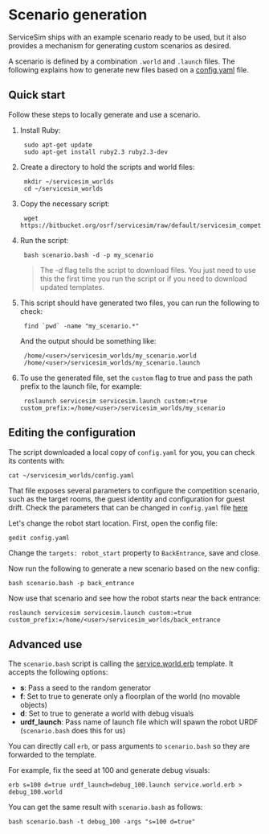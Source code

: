 # Scenario generation

ServiceSim ships with an example scenario ready to be used, but it also provides a mechanism for generating custom scenarios as desired.

A scenario is defined by a combination `.world` and `.launch` files. The following explains how to generate new files based on a [config.yaml](https://bitbucket.org/osrf/servicesim/src/default/servicesim_competition/worlds/config.yaml) file.

## Quick start

Follow these steps to locally generate and use a scenario.

1. Install Ruby:

        sudo apt-get update
        sudo apt-get install ruby2.3 ruby2.3-dev

1. Create a directory to hold the scripts and world files:

        mkdir ~/servicesim_worlds
        cd ~/servicesim_worlds

1. Copy the necessary script:
        
        wget https://bitbucket.org/osrf/servicesim/raw/default/servicesim_competition/worlds/scenario.bash

1. Run the script:

        bash scenario.bash -d -p my_scenario

    > The *-d* flag tells the script to download files.
    > You just need to use this the first time you run the script or if you need to download updated templates.

1. This script should have generated two files, you can run the following to check:

        find `pwd` -name "my_scenario.*"

    And the output should be something like:

        /home/<user>/servicesim_worlds/my_scenario.world
        /home/<user>/servicesim_worlds/my_scenario.launch

1. To use the generated file, set the `custom` flag to true and pass the path prefix to the launch file, for example:

        roslaunch servicesim servicesim.launch custom:=true custom_prefix:=/home/<user>/servicesim_worlds/my_scenario



## Editing the configuration

The script downloaded a local copy of `config.yaml` for you, you can check its contents with:

    cat ~/servicesim_worlds/config.yaml

That file exposes several parameters to configure the competition scenario, such as the target rooms, the guest identity and configuration for guest drift. Check the parameters that can be changed in `config.yaml` file [here](https://bitbucket.org/osrf/servicesim/wiki/Configuration%20-%20config.yaml)

Let's change the robot start location. First, open the config file:

    gedit config.yaml

Change the `targets: robot_start` property to `BackEntrance`, save and close.

Now run the following to generate a new scenario based on the new config:

    bash scenario.bash -p back_entrance

Now use that scenario and see how the robot starts near the back entrance:

    roslaunch servicesim servicesim.launch custom:=true custom_prefix:=/home/<user>/servicesim_worlds/back_entrance

## Advanced use

The `scenario.bash` script is calling the [service.world.erb](https://bitbucket.org/osrf/servicesim/src/default/servicesim_competition/worlds/service.world.erb) template. It accepts the following options:

* **s**: Pass a seed to the random generator
* **f**: Set to true to generate only a floorplan of the world (no movable objects)
* **d**: Set to true to generate a world with debug visuals
* **urdf_launch**: Pass name of launch file which will spawn the robot URDF (`scenario.bash` does this for us)

You can directly call `erb`, or pass arguments to `scenario.bash` so they are forwarded to the template. 

For example, fix the seed at 100 and generate debug visuals:

    erb s=100 d=true urdf_launch=debug_100.launch service.world.erb > debug_100.world

You can get the same result with `scenario.bash` as follows:

    bash scenario.bash -t debug_100 -args "s=100 d=true"